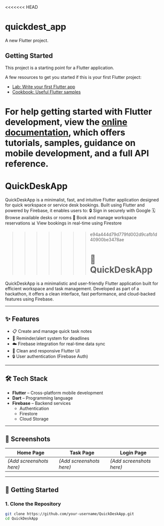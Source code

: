 <<<<<<< HEAD
# quickdest_app

A new Flutter project.

## Getting Started

This project is a starting point for a Flutter application.

A few resources to get you started if this is your first Flutter project:

- [Lab: Write your first Flutter app](https://docs.flutter.dev/get-started/codelab)
- [Cookbook: Useful Flutter samples](https://docs.flutter.dev/cookbook)

For help getting started with Flutter development, view the
[online documentation](https://docs.flutter.dev/), which offers tutorials,
samples, guidance on mobile development, and a full API reference.
=======
# QuickDeskApp
QuickDeskApp is a minimalist, fast, and intuitive Flutter application designed for quick workspace or service desk bookings. Built using Flutter and powered by Firebase, it enables users to:  🔒 Sign in securely with Google  🗓️ Browse available desks or rooms  📍 Book and manage workspace reservations  📊 View bookings in real-time using Firestore
>>>>>>> e94a444d79d779fd002d9cafb1d40900be3478ae
>>>>>>> # 🚀 QuickDeskApp

QuickDeskApp is a minimalistic and user-friendly Flutter application built for efficient workspace and task management. Developed as part of a hackathon, it offers a clean interface, fast performance, and cloud-backed features using Firebase.

---

## ✨ Features

- 📋 Create and manage quick task notes
- 🔔 Reminder/alert system for deadlines
- ☁️ Firebase integration for real-time data sync
- 📱 Clean and responsive Flutter UI
- 🔒 User authentication (Firebase Auth)

---

## 🛠️ Tech Stack

- **Flutter** – Cross-platform mobile development
- **Dart** – Programming language
- **Firebase** – Backend services
  - Authentication
  - Firestore
  - Cloud Storage

---

## 📸 Screenshots

| Home Page | Task Page | Login Page |
|-----------|-----------|-------------|
| *(Add screenshots here)* | *(Add screenshots here)* | *(Add screenshots here)* |

---

## 🚀 Getting Started

### 1. Clone the Repository
```bash
git clone https://github.com/your-username/QuickDeskApp.git
cd QuickDeskApp

